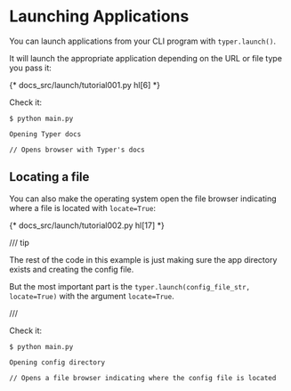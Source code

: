# Launching Applications

You can launch applications from your CLI program with `typer.launch()`.

It will launch the appropriate application depending on the URL or file type you pass it:

{* docs_src/launch/tutorial001.py hl[6] *}

Check it:

<div class="termy">

```console
$ python main.py

Opening Typer docs

// Opens browser with Typer's docs
```

</div>

## Locating a file

You can also make the operating system open the file browser indicating where a file is located with `locate=True`:

{* docs_src/launch/tutorial002.py hl[17] *}

/// tip

The rest of the code in this example is just making sure the app directory exists and creating the config file.

But the most important part is the `typer.launch(config_file_str, locate=True)` with the argument `locate=True`.

///

Check it:

<div class="termy">

```console
$ python main.py

Opening config directory

// Opens a file browser indicating where the config file is located
```

</div>
